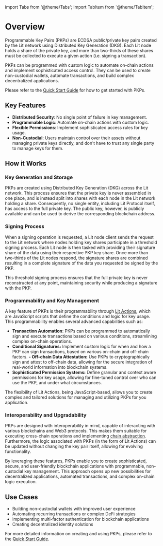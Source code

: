 import Tabs from '@theme/Tabs';
import TabItem from '@theme/TabItem';

# Overview

Programmable Key Pairs (PKPs) are ECDSA public/private key pairs created by the Lit network using Distributed Key Generation (DKG). Each Lit node holds a share of the private key, and more than two-thirds of these shares must be collected to execute a given action (i.e. signing a transaction).

PKPs can be programmed with custom logic to automate on-chain actions and implement sophisticated access control. They can be used to create non-custodial wallets, automate transactions, and build complex decentralized applications.

Please refer to the [Quick Start Guide](./quick-start.md) for how to get started with PKPs.

## Key Features

- **Distributed Security**: No single point of failure in key management.
- **Programmable Logic**: Automate on-chain actions with custom logic.
- **Flexible Permissions**: Implement sophisticated access rules for key usage.
- **Non-Custodial**: Users maintain control over their assets without managing private keys directly, and don't have to trust any single party to manage keys for them.

## How it Works

### Key Generation and Storage

PKPs are created using Distributed Key Generation (DKG) across the Lit network. This process ensures that the private key is never assembled in one place, and is instead split into shares with each node in the Lit network holding a share. Consequently, no single entity, including Lit Protocol itself, has access to the full private key. The public key, however, is publicly available and can be used to derive the corresponding blockchain address.

### Signing Process

When a signing operation is requested, a Lit node client sends the request to the Lit network where nodes holding key shares participate in a threshold signing process. Each Lit node is then tasked with providing their signature share of the data using their respective PKP key share. Once more than two-thirds of the Lit nodes respond, the signature shares are combined resulting in a complete signature of the data you requested be signed by the PKP.

This threshold signing process ensures that the full private key is never reconstructed at any point, maintaining security while producing a signature with the PKP.

### Programmability and Key Management

A key feature of PKPs is their programmability through [Lit Actions](../../sdk/serverless-signing/overview.md), which are JavaScript scripts that define the conditions and logic for key usage. This programmability enables several advanced capabilities such as:

- **Transaction Automation:** PKPs can be programmed to automatically sign and execute transactions based on various conditions, streamlining complex on-chain operations.
- **Conditional Signatures:** Implement custom logic for when and how a PKP can sign transactions, based on various on-chain and off-chain factors.
**- Off-chain Data Attestation:** Use PKPs to cryptographically sign and attest to off-chain data, allowing for the secure integration of real-world information into blockchain systems.
- **Sophisticated Permission Systems:** Define granular and context aware permissions for key usage, allowing for fine-tuned control over who can use the PKP, and under what circumstances.

The flexibility of Lit Actions, being JavaScript-based, allows you to create complex and tailored solutions for managing and utilizing PKPs for you application.

### Interoperability and Upgradability

PKPs are designed with interoperability in mind, capable of interacting with various blockchains and Web3 protocols. This makes them suitable for executing cross-chain operations and implementing [chain abstraction](https://blockworks.co/news/definitive-guide-chain-abstraction). Furthermore, the logic associated with PKPs (in the form of Lit Actions) can be updated without changing the key pair itself, allowing for evolving functionality.

By leveraging these features, PKPs enable you to create sophisticated, secure, and user-friendly blockchain applications with programmable, non-custodial key management. This approach opens up new possibilities for decentralized applications, automated transactions, and complex on-chain logic execution.

## Use Cases

- Building non-custodial wallets with improved user experience
- Automating recurring transactions or complex DeFi strategies
- Implementing multi-factor authentication for blockchain applications
- Creating decentralized identity solutions

For more detailed information on creating and using PKPs, please refer to the [Quick Start Guide](./quick-start.md).
